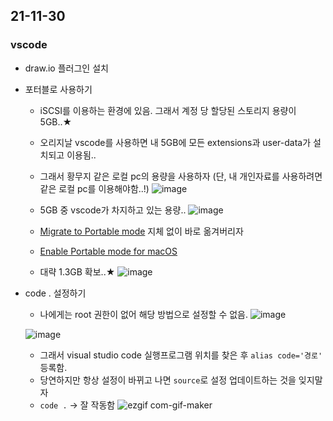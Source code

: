 ## 21-11-30
### vscode
- draw.io 플러그인 설치
- 포터블로 사용하기
	- iSCSI를 이용하는 환경에 있음. 그래서 계정 당 할당된 스토리지 용량이 5GB..★
	- 오리지날 vscode를 사용하면 내 5GB에 모든 extensions과 user-data가 설치되고 이용됨..
	- 그래서 황무지 같은 로컬 pc의 용량을 사용하자 (단, 내 개인자료를 사용하려면 같은 로컬 pc를 이용해야함..!)
	![image](https://user-images.githubusercontent.com/62678380/143983408-8374c4fd-da6f-4309-b118-56b24f73d308.png)
	
	- 5GB 중 vscode가 차지하고 있는 용량..
	![image](https://user-images.githubusercontent.com/62678380/143983126-57185070-25e9-4dcf-8693-ff83664f177a.png)
	- [Migrate to Portable mode](https://code.visualstudio.com/docs/editor/portable#_migrate-to-portable-mode) 지체 없이 바로 옮겨버리자
	- [Enable Portable mode for macOS](https://code.visualstudio.com/docs/editor/portable#_macos)
	- 대략 1.3GB 확보..★
	![image](https://user-images.githubusercontent.com/62678380/143985252-f651697a-0992-4da6-94b4-5991611cdf52.png)
- code . 설정하기
	- 나에게는 root 권한이 없어 해당 방법으로 설정할 수 없음.
	![image](https://user-images.githubusercontent.com/62678380/143980405-fbbb396d-bc69-4041-bf6f-302577e15a21.png)   
	
	![image](https://user-images.githubusercontent.com/62678380/143980490-9eb3f29f-a9da-4217-964d-8cd716cb7a6b.png)   
	   
	- 그래서 visual studio code 실행프로그램 위치를 찾은 후 `alias code='경로'` 등록함.
	- 당연하지만 항상 설정이 바뀌고 나면 `source`로 설정 업데이트하는 것을 잊지말자
	- `code .` -> 잘 작동함
	![ezgif com-gif-maker](https://user-images.githubusercontent.com/62678380/143982310-6c7c0cea-0f78-467c-9fe0-3a8ead3968f9.gif)

